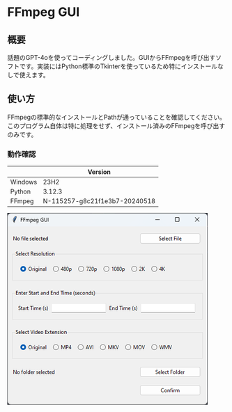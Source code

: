 # FFmpeg GUI

## 概要

話題のGPT-4oを使ってコーディングしました。GUIからFFmpegを呼び出すソフトです。実装にはPython標準のTkinterを使っているため特にインストールなしで使えます。

## 使い方

FFmpegの標準的なインストールとPathが通っていることを確認してください。このプログラム自体は特に処理をせず、インストール済みのFFmpegを呼び出すのみです。

### 動作確認

||Version|
|----|----|
|Windows|23H2|
|Python|3.12.3|
|FFmpeg|N-115257-g8c21f1e3b7-20240518|

![1716096617548](image/readme/1716096617548.png)
